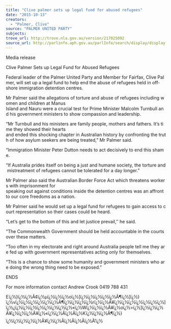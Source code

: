 ```yaml
---
title: "Clive palmer sets up legal fund for abused refugees"
date: "2015-10-13"
creators:
  - "Palmer, Clive"
source: "PALMER UNITED PARTY"
subjects:
trove_url: http://trove.nla.gov.au/version/217025092
source_url: http://parlinfo.aph.gov.au/parlInfo/search/display/display.w3p;query=Id%3A%22media/pressrel/4131323%22
---
```


 Media release

 Clive Palmer Sets up Legal Fund for Abused Refugees

 Federal leader of the Palmer United Party and Member for Fairfax, Clive Palmer, will set up a legal fund to help end the abuse of refugees held in off­shore immigration detention centres.

 Mr Palmer said the allegations of torture and abuse of refugees including women and children at Manus Island and Nauru were a crucial test for Prime Minister Malcolm Turnbull and his government ministers to show compassion and leadership.

 “Mr Turnbull and his ministers are family people, mothers and fathers. It’s time they showed their hearts and ended this shocking chapter in Australian history by confronting the truth of how asylum seekers are being treated,” Mr Palmer said.

 “Immigration Minister Peter Dutton needs to act decisively to end this shame.

 “If Australia prides itself on being a just and humane society, the torture and mistreatment of refugees cannot be tolerated for a day longer.”

 Mr Palmer also said the Australian Border Force Act which threatens workers with imprisonment for speaking out against conditions inside the detention centres was an affront to our core freedoms as a nation.

 Mr Palmer said he would set up a legal fund for refugees to gain access to court representation so their cases could be heard.

 “Let’s get to the bottom of this and let justice prevail,’’ he said.

 “The Commonwealth Government should be held accountable in the courts over these matters.

 “Too often in my electorate and right around Australia people tell me they are fed up with government representatives acting only for themselves.

 “This is a chance to show some humanity and government ministers who are doing the wrong thing need to be exposed.”

 ENDS

 For more information contact Andrew Crook 0419 788 431 

  Eï¿½}ï¿½ï¿½Ã¢ï¿½µï¿½ï¿½ï¿½oï¿½]ï¿½ï¿½ï¿½ï¿½ï¿½Ã¶ï¿½]ï¿½}ï¿½vï¿½ï¿½ï¿½ï¿½ï¿½ï¿½Ã¶ï¿½ï¿½ï¿½ï¿½rï¿½ï¿½Ã¥ï¿½ï¿½ï¿½ï¿½ï¿½ï¿½ï¿½]ï¿½¿ï¿½ï¿½ï¿½ï¿½ï¿½ï¿½ï¿½ï¿½«ï¿½Wï¿½ï¿½ï¿½Ã¥ï¿½oï¿½>ï¿½]ï¿½ï¿½ï¿½Ã¥ï¿½ï¿½ï¿½Ã¥ï¿½«ï¿½ï¿½Ãï¿½Ãï¿½Kï¿½ï¿½ï¿½Ã¶ï¿½}ï¿½ï¿½ï¿½ï¿½ï¿½Ã¥ï¿½ï¿½Ãï¿½Ãï¿½Ãï¿½Ã’ï¿½

